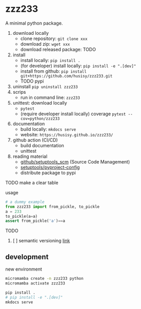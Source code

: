 # zzz233

A minimal python package.

1. download locally
   * clone repository: `git clone xxx`
   * download zip: `wget xxx`
   * download released package: TODO
2. install
   * install locally: `pip install .`
   * (for developer) install locally: `pip install -e ".[dev]"`
   * install from github: `pip install git+https://github.com/husisy/zzz233.git`
   * TODO pypi
3. uninstall `pip uninstall zzz233`
4. scrips
   * run in command line: `zzz233`
5. unittest: download locally
   * `pytest`
   * (require developer install locally) coverage `pytest --cov=python/zzz233`
6. documentation
   * build locally: `mkdocs serve`
   * website: `https://husisy.github.io/zzz233/`
7. github action (CI/CD)
   * build documentation
   * unittest
8. reading material
   * [github/setuptools_scm](https://github.com/pypa/setuptools_scm) (Source Code Management)
   * [setuptools/pyproject-config](https://setuptools.pypa.io/en/latest/userguide/pyproject_config.html)
   * distribute package to pypi

TODO make a clear table

usage

```Python
# a dummy example
from zzz233 import from_pickle, to_pickle
a = 233
to_pickle(a=a)
assert from_pickle('a')==a
```

TODO

1. [ ] semantic versioning [link](https://semver.org/)

## development

new environment

```bash
micromamba create -n zzz233 python
micromamba activate zzz233

pip install .
# pip install -e ".[dev]"
mkdocs serve
```
